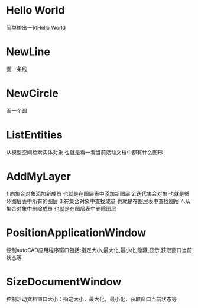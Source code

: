 # Hello World
简单输出一句Hello World 
# NewLine
画一条线
# NewCircle
画一个圆
# ListEntities
从模型空间检索实体对象 也就是看一看当前活动文档中都有什么图形
# AddMyLayer
1.向集合对象添加新成员  也就是在图层表中添加新图层
2.迭代集合对象  也就是循环图层表中所有的图层
3.在集合对象中查找成员  也就是在图层表中查找图层
4.从集合对象中删除成员  也就是在图层表中删除图层
# PositionApplicationWindow
控制autoCAD应用程序窗口包括:指定大小,最大化,最小化,隐藏,显示,获取窗口当前状态等
# SizeDocumentWindow
控制活动文档窗口大小：指定大小，最大化，最小化，获取窗口当前状态等